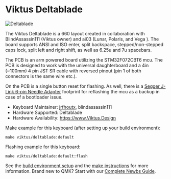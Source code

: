 # Viktus Deltablade

![Deltablade](https://i.imgur.com/)

The Viktus Deltablade is a 660 layout created in collaboration with BlindAssassin111 (Viktus owner) and ai03 (Lunar, Polaris, and Vega ). The board supports ANSI and ISO enter, split backspace, stepped/non-stepped caps lock, split left and right shift, as well as 6.25u and 7u spacebars.

The PCB is an arm powered board utilizing the STM32F072CBT6 mcu. The PCB is designed to work with the universal daughterboard and a 4in (~100mm) 4 pin JST SR cable with reversed pinout (pin 1 of both connectors is the same wire etc.).

On the PCB is a single button reset for flashing. As well, there is a [Segger J-Link 6-pin Needle Adapter](https://www.segger.com/products/debug-probes/j-link/accessories/adapters/6-pin-needle-adapter/) footprint for reflashing the mcu as a backup in case of a bootloader issue.

* Keyboard Maintainer: [jrfhoutx](https://github.com/jrfhoutx), blindassassin111
* Hardware Supported: Deltablade
* Hardware Availability: <https://www.Viktus.Design>

Make example for this keyboard (after setting up your build environment):

    make viktus/deltablade:default

Flashing example for this keyboard:

    make viktus/deltablade:default:flash

See the [build environment setup](https://docs.qmk.fm/#/getting_started_build_tools) and the [make instructions](https://docs.qmk.fm/#/getting_started_make_guide) for more information. Brand new to QMK? Start with our [Complete Newbs Guide](https://docs.qmk.fm/#/newbs).
